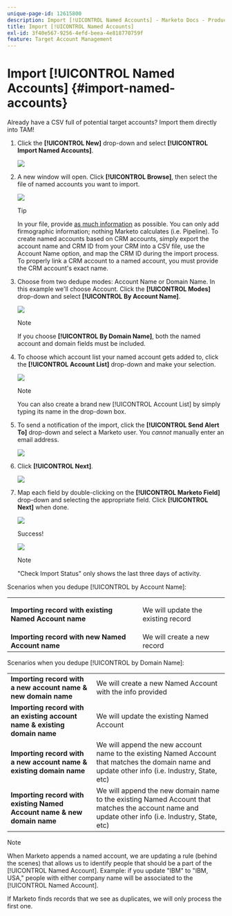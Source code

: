 ```yaml
---
unique-page-id: 12615800
description: Import [!UICONTROL Named Accounts] - Marketo Docs - Product Documentation
title: Import [!UICONTROL Named Accounts]
exl-id: 3f40e567-9256-4efd-beea-4e818770759f
feature: Target Account Management
---
```

# Import [!UICONTROL Named Accounts] {#import-named-accounts}

Already have a CSV full of potential target accounts? Import them directly into TAM!

1. Click the **[!UICONTROL New]** drop-down and select **[!UICONTROL Import Named Accounts]**.

   ![](assets/inaone.png)

1. A new window will open. Click **[!UICONTROL Browse]**, then select the file of named accounts you want to import.

   ![](assets/inatwo.png)

   >[!TIP]
   >
   >In your file, provide [as much information](/help/marketo/product-docs/target-account-management/target/named-accounts/named-account-overview.md#named-account-attributes) as possible. You can only add firmographic information; nothing Marketo calculates (i.e. Pipeline). To create named accounts based on CRM accounts, simply export the account name and CRM ID from your CRM into a CSV file, use the Account Name option, and map the CRM ID during the import process. To properly link a CRM account to a named account, you must provide the CRM account's exact name.

1. Choose from two dedupe modes: Account Name or Domain Name. In this example we'll choose Account. Click the **[!UICONTROL Modes]** drop-down and select **[!UICONTROL By Account Name]**.

   ![](assets/inathree.png)

   >[!NOTE]
   >
   >If you choose **[!UICONTROL By Domain Name]**, both the named account and domain fields must be included.

1. To choose which account list your named account gets added to, click the **[!UICONTROL Account List]** drop-down and make your selection.

   ![](assets/inafour.png)

   >[!NOTE]
   >
   >You can also create a brand new [!UICONTROL Account List] by simply typing its name in the drop-down box.

1. To send a notification of the import, click the **[!UICONTROL Send Alert To]** drop-down and select a Marketo user. You _cannot_ manually enter an email address.

   ![](assets/inafive-2.png)

1. Click **[!UICONTROL Next]**.

   ![](assets/inasix-2.png)

1. Map each field by double-clicking on the **[!UICONTROL Marketo Field]** drop-down and selecting the appropriate field. Click **[!UICONTROL Next]** when done.

   ![](assets/inaseven.png)

   Success!

   ![](assets/inanine.png)

   >[!NOTE]
   >
   >"Check Import Status" only shows the last three days of activity.

Scenarios when you dedupe [!UICONTROL by Account Name]:

<table>
 <tbody>
  <tr>
   <td><strong>Importing record with existing <span class="uicontrol">Named Account</span> name</strong></td>
   <td><p>We will update the existing record</p></td>
  </tr>
  <tr>
   <td><strong>Importing record with new <span class="uicontrol">Named Account</span> name</strong></td>
   <td>We will create a new record</td>
  </tr>
 </tbody>
</table>

   Scenarios when you dedupe [!UICONTROL by Domain Name]:

<table>
 <tbody>
  <tr>
   <td><strong>Importing record with a new account name & new domain name</strong></td>
   <td>We will create a new <span class="uicontrol">Named Account</span> with the info provided</td>
  </tr>
  <tr>
   <td><strong>Importing record with an existing account name & existing domain name</strong></td>
   <td>We will update the existing <span class="uicontrol">Named Account</span></td>
  </tr>
   <tr>
   <td><strong>Importing record with a new account name & existing domain name</strong></td>
   <td>We will append the new account name to the existing <span class="uicontrol">Named Account</span> that matches the domain name and update other info (i.e. Industry, State, etc)</td>
  </tr>
  <tr>
   <td><strong>Importing record with existing <span class="uicontrol">Named Account</span> name & new domain name</strong></td>
   <td>We will append the new domain name to the existing <span class="uicontrol">Named Account</span> that matches the account name and update other info (i.e. Industry, State, etc)</td>
  </tr>
 </tbody>
</table>

   >[!NOTE]
   >
   >When Marketo appends a named account, we are updating a rule (behind the scenes) that allows us to identify people that should be a part of the [!UICONTROL Named Account]. Example: if you update "IBM" to "IBM, USA," people with either company name will be associated to the [!UICONTROL Named Account].

   If Marketo finds records that we see as duplicates, we will only process the first one.
